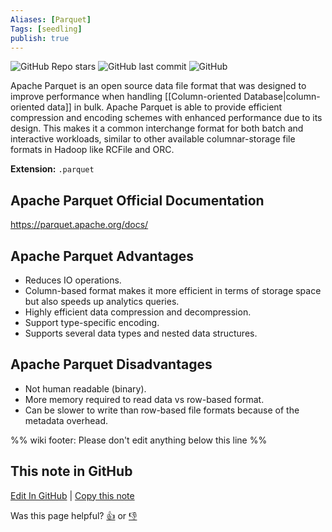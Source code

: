 ```yaml
---
Aliases: [Parquet]
Tags: [seedling]
publish: true
---
```


![GitHub Repo stars](https://img.shields.io/github/stars/apache/parquet-mr?style=social) ![GitHub last commit](https://img.shields.io/github/last-commit/apache/parquet-mr) ![GitHub](https://img.shields.io/github/license/apache/parquet-mr)

Apache Parquet is an open source data file format that was designed to improve performance when handling [[Column-oriented Database|column-oriented data]] in bulk. Apache Parquet is able to provide efficient compression and encoding schemes with enhanced performance due to its design. This makes it a common interchange format for both batch and interactive workloads, similar to other available columnar-storage file formats in Hadoop like RCFile and ORC.

**Extension:** `.parquet`

## Apache Parquet Official Documentation

https://parquet.apache.org/docs/

## Apache Parquet Advantages

- Reduces IO operations.
- Column-based format makes it more efficient in terms of storage space but also speeds up analytics queries.
- Highly efficient data compression and decompression.
- Support type-specific encoding.
- Supports several data types and nested data structures.

## Apache Parquet Disadvantages

- Not human readable (binary).
- More memory required to read data vs row-based format.
- Can be slower to write than row-based file formats because of the metadata overhead.

%% wiki footer: Please don't edit anything below this line %%

## This note in GitHub

<span class="git-footer">[Edit In GitHub](https://github.dev/data-engineering-community/data-engineering-wiki/blob/main/Tools/File%20Formats/Apache%20Parquet.md "git-hub-edit-note") | [Copy this note](https://raw.githubusercontent.com/data-engineering-community/data-engineering-wiki/main/Tools/File%20Formats/Apache%20Parquet.md "git-hub-copy-note")</span>

<span class="git-footer">Was this page helpful?
[👍](https://tally.so/r/mOaxjk?rating=Yes&url=https://dataengineering.wiki/Tools/File+Formats/Apache+Parquet) or [👎](https://tally.so/r/mOaxjk?rating=No&url=https://dataengineering.wiki/Tools/File+Formats/Apache+Parquet)</span>
